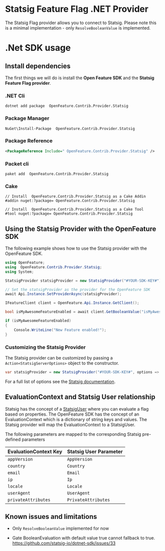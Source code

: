 # Statsig Feature Flag .NET Provider

The Statsig Flag provider allows you to connect to Statsig. Please note this is a minimal implementation - only `ResolveBooleanValue` is implemented.

# .Net SDK usage

## Install dependencies

The first things we will do is install the **Open Feature SDK** and the **Statsig Feature Flag provider**.

### .NET Cli
```shell
dotnet add package  OpenFeature.Contrib.Provider.Statsig
```
### Package Manager

```shell
NuGet\Install-Package  OpenFeature.Contrib.Provider.Statsig
```
### Package Reference

```xml
<PackageReference Include=" OpenFeature.Contrib.Provider.Statsig" />
```
### Packet cli

```shell
paket add  OpenFeature.Contrib.Provider.Statsig
```

### Cake

```shell
// Install  OpenFeature.Contrib.Provider.Statsig as a Cake Addin
#addin nuget:?package= OpenFeature.Contrib.Provider.Statsig

// Install  OpenFeature.Contrib.Provider.Statsig as a Cake Tool
#tool nuget:?package= OpenFeature.Contrib.Provider.Statsig
```

## Using the Statsig Provider with the OpenFeature SDK

The following example shows how to use the Statsig provider with the OpenFeature SDK.

```csharp
using OpenFeature;
using  OpenFeature.Contrib.Provider.Statsig;
using System;

StatsigProvider statsigProvider = new StatsigProvider("#YOUR-SDK-KEY#");

// Set the statsigProvider as the provider for the OpenFeature SDK
await Api.Instance.SetProviderAsync(statsigProvider);

IFeatureClient client = OpenFeature.Api.Instance.GetClient();

bool isMyAwesomeFeatureEnabled = await client.GetBooleanValue("isMyAwesomeFeatureEnabled", false);

if (isMyAwesomeFeatureEnabled)
{
    Console.WriteLine("New Feature enabled!");
}

```

### Customizing the Statsig Provider

The Statsig provider can be customized by passing a `Action<StatsigServerOptions>` object to the constructor.

```csharp
var statsigProvider = new StatsigProvider("#YOUR-SDK-KEY#", options => options.LocalMode = true);
```

For a full list of options see the [Statsig documentation](https://docs.statsig.com/server/dotnetSDK#statsig-options).

## EvaluationContext and Statsig User relationship

Statsig has the concept of a [StatsigUser](https://docs.statsig.com/client/concepts/user) where you can evaluate a flag based on properties. The OpenFeature SDK has the concept of an EvaluationContext which is a dictionary of string keys and values. The Statsig provider will map the EvaluationContext to a StatsigUser.

The following parameters are mapped to the corresponding Statsig pre-defined parameters

| EvaluationContext Key | Statsig User Parameter    |
|-----------------------|---------------------------|
| `appVersion`          | `AppVersion`              |
| `country`             | `Country`                 |
| `email`               | `Email`                   |
| `ip`                  | `Ip`                      |
| `locale`              | `Locale`                  |
| `userAgent`           | `UserAgent`               |
| `privateAttributes`   | `PrivateAttributes`       |

## Known issues and limitations
- Only `ResolveBooleanValue` implemented for now

- Gate BooleanEvaluation with default value true cannot fallback to true.
  https://github.com/statsig-io/dotnet-sdk/issues/33
